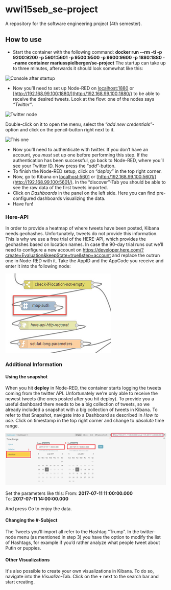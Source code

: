 # wwi15seb_se-project
A repository for the software engineering project (4th semester).

## How to use

* Start the container with the following command: **docker run --rm -ti -p 9200:9200 -p 5601:5601 -p 9500:9500 -p 9600:9600 -p 1880:1880 --name container mariusspielberger/se-project** 
The startup can take up to three minutes, afterwards it should look somewhat like this:

![Console after startup](https://raw.githubusercontent.com/mariusspielberger/wwi15seb_se-project/d95a0b555490b150d2f60284e6fcd0b070d97616/images/startup.jpg)
* Now you’ll need to set up Node-RED on [localhost:1880](http://localhost:1880/) or [http://192.168.99.100:1880/](http://192.168.99.100:1880/) to be able to receive the desired tweets. Look at the flow: one of the nodes says _“Twitter”_. 

![Twitter node](https://raw.githubusercontent.com/mariusspielberger/wwi15seb_se-project/d95a0b555490b150d2f60284e6fcd0b070d97616/images/nodered.jpg)

Double-click on it to open the menu, select the _“add new credentials”_-option and click on the pencil-button right next to it. 

![This one](https://raw.githubusercontent.com/mariusspielberger/wwi15seb_se-project/d95a0b555490b150d2f60284e6fcd0b070d97616/images/addtwitter.jpg)

* Now you’ll need to authenticate with twitter. If you don’t have an account, you _must_ set up one before performing this step. If the authentication has been successful, go back to Node-RED, where you’ll see your Twitter ID. Now press the “_add_”-button. 
* To finish the Node-RED setup, click on “_deploy_” in the top right corner. 
* Now, go to Kibana on [localhost:5601](http://localhost:5601//) or [http://192.168.99.100:5601/](http://192.168.99.100:5601/). In the “discover”-Tab you should be able to see the raw data of the first tweets imported.
* Click on *Dashboards* in the panel on the left side. Here you can find pre-configured dashboards visualizing the data. 
* Have fun! 

### Here-API

In order to provide a heatmap of where tweets have been posted, Kibana needs geohashes. Unfortunately, tweets do not provide this information. This is why we use a free trial of the HERE-API, which provides the geohashes based on location names. In case the 90-day trial runs out we’ll need to configure a new account on https://developer.here.com/?create=Evaluation&keepState=true&step=account and replace the outrun one in Node-RED with it. Take the AppID and the AppCode you receive and enter it into the following node:

![Node representing the Here-API](https://raw.githubusercontent.com/mariusspielberger/wwi15seb_se-project/95f8ece641ae6235c6dfbda9fb12359f47e3e51c/images/HereAPI.jpg)

### Additional Information 
#### Using the snapshot
When you hit **deploy** in Node-RED, the container starts logging the tweets coming from the twitter API. Unfortunately we're only able to receive the newest tweets (the ones posted after you hit deploy). To provide you a useful dashboard there needs to be a big collection of tweets, so we already included a snapshot with a big collection of tweets in Kibana.
To refer to that Snapshot, navigate into a Dashboard as described in _How to use_. Click on timestamp in the top right corner and change to  _absolute_ time range. 

![Timerange](https://raw.githubusercontent.com/mariusspielberger/wwi15seb_se-project/3f4636afce424153b894a37df4cc2240e20595b2/images/kibana.png)

Set the parameters like this:
From: **2017-07-11 11:00:00.000**  
To: **2017-07-11 14:00:00.000**

And press Go to enjoy the data.

#### Changing the #-Subject
The Tweets you’ll import all refer to the Hashtag “Trump”. In the twitter-node menu (as mentioned in step 3) you have the option to modify the list of Hashtags, for example if you’d rather analyze what people tweet about Putin or puppies.

#### Other Visualizations
It's also possible to create your own visualizations in Kibana. To do so, navigate into the *Visualize*-Tab. Click on the **+** next to the search bar and start creating. 
